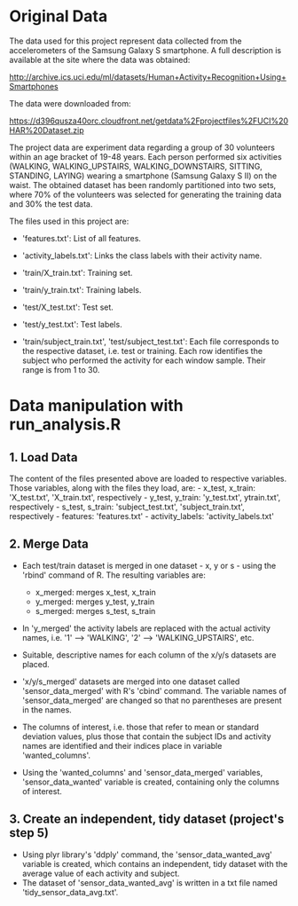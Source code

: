 # Original Data
The data used for this project  represent data collected from the 
accelerometers of the Samsung Galaxy S smartphone. A full description is 
available at the site where the data was obtained: 

http://archive.ics.uci.edu/ml/datasets/Human+Activity+Recognition+Using+Smartphones 

The data were downloaded from: 

https://d396qusza40orc.cloudfront.net/getdata%2Fprojectfiles%2FUCI%20HAR%20Dataset.zip 

The project data are experiment data regarding a group of 30 volunteers within 
an age bracket of 19-48 years. Each person performed six activities (WALKING, 
WALKING_UPSTAIRS, WALKING_DOWNSTAIRS, SITTING, STANDING, LAYING) wearing a 
smartphone (Samsung Galaxy S II) on the waist. The obtained dataset has been 
randomly partitioned into two sets, where 70% of the volunteers was selected 
for generating the training data and 30% the test data. 

The files used in this project are:
* 'features.txt': List of all features.

* 'activity_labels.txt': Links the class labels with their activity name.

* 'train/X_train.txt': Training set.

* 'train/y_train.txt': Training labels.

* 'test/X_test.txt': Test set.

* 'test/y_test.txt': Test labels. 

* 'train/subject_train.txt', 'test/subject_test.txt': Each file corresponds to 
the respective dataset, i.e. test or training. Each row identifies the subject 
who performed the activity for each window sample. Their range is from 1 to 30.

# Data manipulation with run_analysis.R
## 1. Load Data
The content of the files presented above are loaded to respective 
variables. Those variables, along with the files they load, are:
	- x_test, x_train: 'X_test.txt', 'X_train.txt', respectively 
	- y_test, y_train: 'y_test.txt', ytrain.txt', respectively
	- s_test, s_train: 'subject_test.txt', 'subject_train.txt', respectively
	- features: 'features.txt'
	- activity_labels: 'activity_labels.txt'
	
## 2. Merge Data
* Each test/train dataset is merged in one dataset - x, y or s - using the 
'rbind' command of R. The resulting variables are:
	- x_merged: merges x_test, x_train
	- y_merged: merges y_test, y_train
	- s_merged: merges s_test, s_train

* In 'y_merged' the activity labels are replaced with the actual activity 
names, i.e. '1' --> 'WALKING', '2' --> 'WALKING_UPSTAIRS', etc.

* Suitable, descriptive names for each column of the x/y/s datasets are placed.

* 'x/y/s_merged' datasets are merged into one dataset called 
'sensor_data_merged' with R's 'cbind' command. The variable names of 
'sensor_data_merged' are changed so that no parentheses are present in the 
names.

* The columns of interest, i.e. those that refer to mean or standard deviation
values, plus those that contain the subject IDs and activity names are 
identified and their indices place in variable 'wanted_columns'.

* Using the 'wanted_columns' and 'sensor_data_merged' variables, 
'sensor_data_wanted' variable is created, containing only the columns of 
interest.    

## 3. Create an independent, tidy dataset (project's step 5)
* Using plyr library's 'ddply' command, the 'sensor_data_wanted_avg' variable 
is created, which contains an independent, tidy dataset with the average value 
of each activity and subject. 
* The dataset of 'sensor_data_wanted_avg' is written in a txt file named
'tidy_sensor_data_avg.txt'.